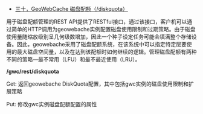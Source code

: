 - [三十，GeoWebCache 磁盘配额（/diskquota）](https://www.cnblogs.com/chenjq0717/p/12437175.html)

用于磁盘配额管理的REST API提供了RESTful接口，通过该接口，客户机可以通过简单的HTTP调用为geowebache实例配置磁盘使用限制和过期策略。由于磁盘使用量随缩放级别呈几何级数增加，因此一个种子设定任务可能会填满整个存储设备。因此，geowebache采用了磁盘配额系统，在该系统中可以指定特定层要使用的最大磁盘空间量，以及在达到该配额时如何继续的逻辑。管理磁盘配额有两种不同的策略—最不常用（LFU）和最不最近使用（LRU）。

**/gwc/rest/diskquota**

Get: 返回geowebache DiskQuota配置，其中包括gwc实例的磁盘使用限制和扩展策略

Put: 修改gwc实例磁盘配额配置的属性